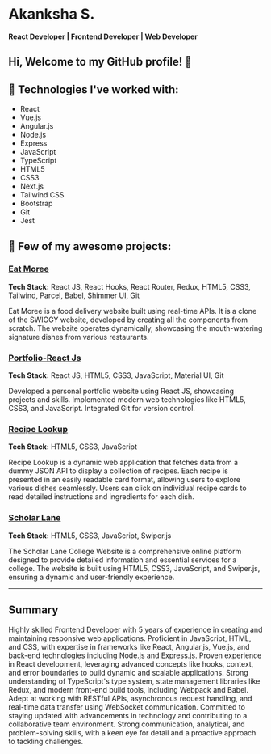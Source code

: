 # Akanksha S.

**React Developer | Frontend Developer | Web Developer**

## Hi, Welcome to my GitHub profile! 👋

## 🌟 Technologies I've worked with:

- React
- Vue.js
- Angular.js
- Node.js
- Express
- JavaScript
- TypeScript
- HTML5
- CSS3
- Next.js
- Tailwind CSS
- Bootstrap
- Git
- Jest

## 🎊 Few of my awesome projects:

### [Eat Moree](https://eat-moree.vercel.app/)
**Tech Stack:** React JS, React Hooks, React Router, Redux, HTML5, CSS3, Tailwind, Parcel, Babel, Shimmer UI, Git

Eat Moree is a food delivery website built using real-time APIs. It is a clone of the SWIGGY website, developed by creating all the components from scratch. The website operates dynamically, showcasing the mouth-watering signature dishes from various restaurants.

### [Portfolio-React Js](https://portfolio12-alpha.vercel.app/)
**Tech Stack:** React JS, HTML5, CSS3, JavaScript, Material UI, Git

Developed a personal portfolio website using React JS, showcasing projects and skills. Implemented modern web technologies like HTML5, CSS3, and JavaScript. Integrated Git for version control.

### [Recipe Lookup](https://recipe-lookup-nu.vercel.app/)
**Tech Stack:** HTML5, CSS3, JavaScript

Recipe Lookup is a dynamic web application that fetches data from a dummy JSON API to display a collection of recipes. Each recipe is presented in an easily readable card format, allowing users to explore various dishes seamlessly. Users can click on individual recipe cards to read detailed instructions and ingredients for each dish.

### [Scholar Lane](https://scholar-lane.vercel.app/)
**Tech Stack:** HTML5, CSS3, JavaScript, Swiper.js

The Scholar Lane College Website is a comprehensive online platform designed to provide detailed information and essential services for a college. The website is built using HTML5, CSS3, JavaScript, and Swiper.js, ensuring a dynamic and user-friendly experience.

---

## Summary

Highly skilled Frontend Developer with 5 years of experience in creating and maintaining responsive web applications. Proficient in JavaScript, HTML, and CSS, with expertise in frameworks like React, Angular.js, Vue.js, and back-end technologies including Node.js and Express.js. Proven experience in React development, leveraging advanced concepts like hooks, context, and error boundaries to build dynamic and scalable applications. Strong understanding of TypeScript's type system, state management libraries like Redux, and modern front-end build tools, including Webpack and Babel. Adept at working with RESTful APIs, asynchronous request handling, and real-time data transfer using WebSocket communication. Committed to staying updated with advancements in technology and contributing to a collaborative team environment. Strong communication, analytical, and problem-solving skills, with a keen eye for detail and a proactive approach to tackling challenges.


